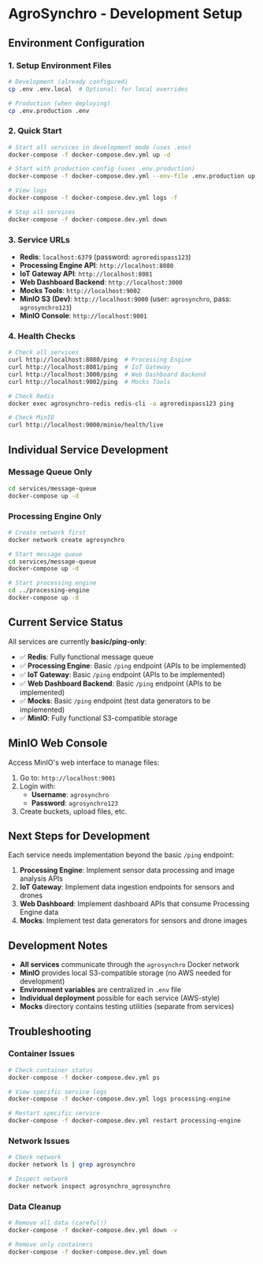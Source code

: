# AgroSynchro - Development Setup

## Environment Configuration

### 1. Setup Environment Files
```bash
# Development (already configured)
cp .env .env.local  # Optional: for local overrides

# Production (when deploying)
cp .env.production .env
```

### 2. Quick Start
```bash
# Start all services in development mode (uses .env)
docker-compose -f docker-compose.dev.yml up -d

# Start with production config (uses .env.production)
docker-compose -f docker-compose.dev.yml --env-file .env.production up -d

# View logs
docker-compose -f docker-compose.dev.yml logs -f

# Stop all services
docker-compose -f docker-compose.dev.yml down
```

### 3. Service URLs
- **Redis**: `localhost:6379` (password: `agroredispass123`)
- **Processing Engine API**: `http://localhost:8080`
- **IoT Gateway API**: `http://localhost:8081`
- **Web Dashboard Backend**: `http://localhost:3000`
- **Mocks Tools**: `http://localhost:9002`
- **MinIO S3 (Dev)**: `http://localhost:9000` (user: `agrosynchro`, pass: `agrosynchro123`)
- **MinIO Console**: `http://localhost:9001`

### 4. Health Checks
```bash
# Check all services
curl http://localhost:8080/ping  # Processing Engine
curl http://localhost:8081/ping  # IoT Gateway
curl http://localhost:3000/ping  # Web Dashboard Backend
curl http://localhost:9002/ping  # Mocks Tools

# Check Redis
docker exec agrosynchro-redis redis-cli -a agroredispass123 ping

# Check MinIO
curl http://localhost:9000/minio/health/live
```

## Individual Service Development

### Message Queue Only
```bash
cd services/message-queue
docker-compose up -d
```

### Processing Engine Only
```bash
# Create network first
docker network create agrosynchro

# Start message queue
cd services/message-queue
docker-compose up -d

# Start processing engine
cd ../processing-engine
docker-compose up -d
```

## Current Service Status

All services are currently **basic/ping-only**:

- ✅ **Redis**: Fully functional message queue
- ✅ **Processing Engine**: Basic `/ping` endpoint (APIs to be implemented)
- ✅ **IoT Gateway**: Basic `/ping` endpoint (APIs to be implemented) 
- ✅ **Web Dashboard Backend**: Basic `/ping` endpoint (APIs to be implemented)
- ✅ **Mocks**: Basic `/ping` endpoint (test data generators to be implemented)
- ✅ **MinIO**: Fully functional S3-compatible storage

## MinIO Web Console

Access MinIO's web interface to manage files:

1. Go to: `http://localhost:9001`
2. Login with:
   - **Username**: `agrosynchro`
   - **Password**: `agrosynchro123`
3. Create buckets, upload files, etc.

## Next Steps for Development

Each service needs implementation beyond the basic `/ping` endpoint:

1. **Processing Engine**: Implement sensor data processing and image analysis APIs
2. **IoT Gateway**: Implement data ingestion endpoints for sensors and drones
3. **Web Dashboard**: Implement dashboard APIs that consume Processing Engine data
4. **Mocks**: Implement test data generators for sensors and drone images

## Development Notes

- **All services** communicate through the `agrosynchro` Docker network
- **MinIO** provides local S3-compatible storage (no AWS needed for development)
- **Environment variables** are centralized in `.env` file
- **Individual deployment** possible for each service (AWS-style)
- **Mocks** directory contains testing utilities (separate from services)

## Troubleshooting

### Container Issues
```bash
# Check container status
docker-compose -f docker-compose.dev.yml ps

# View specific service logs
docker-compose -f docker-compose.dev.yml logs processing-engine

# Restart specific service
docker-compose -f docker-compose.dev.yml restart processing-engine
```

### Network Issues
```bash
# Check network
docker network ls | grep agrosynchro

# Inspect network
docker network inspect agrosynchro_agrosynchro
```

### Data Cleanup
```bash
# Remove all data (careful!)
docker-compose -f docker-compose.dev.yml down -v

# Remove only containers
docker-compose -f docker-compose.dev.yml down
```